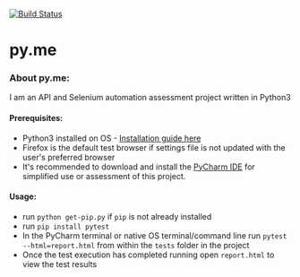[![Build Status](https://travis-ci.org/jcopperman/py.me.png?branch=master)](https://travis-ci.org/{jcopperman}/{py.me})
# py.me

### About py.me: 
 I am an API and Selenium automation assessment project written in Python3

#### Prerequisites:
 - Python3 installed on OS - [Installation guide here](https://realpython.com/installing-python/)
 - Firefox is the default test browser if settings file is not updated with the user's preferred browser
 - It's recommended to download and install the [PyCharm IDE](https://www.jetbrains.com/pycharm/) for simplified use or assessment of this project.

#### Usage:
- run ```python get-pip.py``` if `pip` is not already installed
- run ```pip install pytest``` 
- In the PyCharm terminal or native OS terminal/command line run ```pytest --html=report.html``` from within the `tests` folder in the project
- Once the test execution has completed running open `report.html` to view the test results
